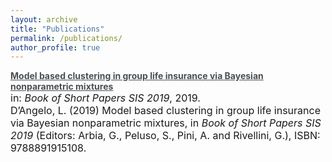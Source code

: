 ```yaml
---
layout: archive
title: "Publications"
permalink: /publications/
author_profile: true
---
```

<style type="text/css">
    a.typeA:hover {text-decoration: underline;}
</style>



<a class="typeA" href="https://laura-dangelo.github.io/publication/Model_based_clustering" style="color:rgb(73,78,82)"><b>Model based clustering in group life insurance via Bayesian nonparametric mixtures</b></a> <br> <font size="3">in: <i>Book of Short Papers SIS 2019</i>, 2019.
<br>
D’Angelo, L. (2019) Model based clustering in group life insurance via Bayesian nonparametric mixtures, in <i>Book of Short Papers SIS 2019</i> (Editors: Arbia, G., Peluso, S., Pini, A. and Rivellini, G.), ISBN: 9788891915108.</font>


